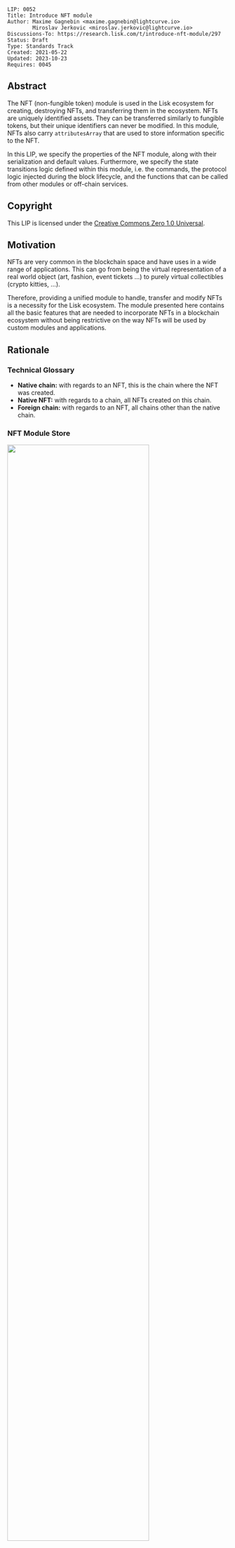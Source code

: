 ```
LIP: 0052
Title: Introduce NFT module
Author: Maxime Gagnebin <maxime.gagnebin@lightcurve.io>
        Miroslav Jerkovic <miroslav.jerkovic@lightcurve.io>
Discussions-To: https://research.lisk.com/t/introduce-nft-module/297
Status: Draft
Type: Standards Track
Created: 2021-05-22
Updated: 2023-10-23
Requires: 0045
```

## Abstract

The NFT (non-fungible token) module is used in the Lisk ecosystem for creating, destroying NFTs, and transferring them in the ecosystem. NFTs are uniquely identified assets. They can be transferred similarly to fungible tokens, but their unique identifiers can never be modified. In this module, NFTs also carry `attributesArray` that are used to store information specific to the NFT.

In this LIP, we specify the properties of the NFT module, along with their serialization and default values. Furthermore, we specify the state transitions logic defined within this module, i.e. the commands, the protocol logic injected during the block lifecycle, and the functions that can be called from other modules or off-chain services.

## Copyright

This LIP is licensed under the [Creative Commons Zero 1.0 Universal](https://creativecommons.org/publicdomain/zero/1.0/).

## Motivation

NFTs are very common in the blockchain space and have uses in a wide range of applications. This can go from being the virtual representation of a real world object (art, fashion, event tickets ...) to purely virtual collectibles (crypto kitties, ...).

Therefore, providing a unified module to handle, transfer and modify NFTs is a necessity for the Lisk ecosystem. The module presented here contains all the basic features that are needed to incorporate NFTs in a blockchain ecosystem without being restrictive on the way NFTs will be used by custom modules and applications.

## Rationale

### Technical Glossary

- **Native chain:** with regards to an NFT, this is the chain where the NFT was created.
- **Native NFT:** with regards to a chain, all NFTs created on this chain.
- **Foreign chain:** with regards to an NFT, all chains other than the native chain.

### NFT Module Store

<img src="lip-0052/nft_module_store.png" width="80%">

_Figure 1: The NFT module store is divided into four substores. All NFTs held by users are stored sequentially in the user substore with keys given by the user address and the NFT ID._

#### NFT Store

The NFT store contains entries for all NFTs present on the native chain, as well as entries for all native NFTs that have been sent cross-chain to a foreign chain. Each entry contains two properties:

- The `owner` property can either be a `LENGTH_ADDRESS` bytes long user address or a `LENGTH_CHAIN_ID` bytes long chain ID. In the latter case, the NFT is a native NFT that has been sent cross-chain to a foreign chain and is escrowed.
- The `attributesArray` property can be used by custom applications to store information about the NFT, or modify interactions with the NFT.

#### User Substore

In the proposed solution, all NFTs associated with a given address are stored sequentially in the user substore part of the state. In this way, getting all NFTs of a given account can be done efficiently. This is in contrast to specifications (like [ERC 721](https://github.com/ethereum/EIPs/blob/master/EIPS/eip-721.md) without optional extensions) where the NFT owner is only stored as one of the NFTs properties. We think that this feature is useful in an account-based blockchain ecosystem and the user substore is designed accordingly.

The `lockingModule` property stores the information regarding the locking status of the NFT. If the NFT is unlocked, this property will have the value `NFT_NOT_LOCKED`, whereas if the NFT is locked, this property will store the locking module name.

### NFT Identifier

To identify NFTs in the Lisk ecosystem, we introduce the `nftID`, a unique NFT identifier in the ecosystem. It is a `LENGTH_NFT_ID` bytes long concatenation of the `LENGTH_CHAIN_ID` bytes long `chainID`, the [chain ID][lip-0043] of the chain creating the NFT, the `LENGTH_COLLECTION_ID` bytes long `collectionID`, chosen when the NFT is created, and a 8 bytes long serialization of an `index` integer, automatically assigned at the NFT creation.

This allows chains to define multiple sets of NFTs, each identified by their respective collection. Each collection can then easily have its own attributes schema and custom logic. For example, an art NFT exchange could have a different collection per artist, `index` being then a unique integer associated with each art piece of this artist.

### Cross-chain NFT Transfer

To allow cross-chain transfers of NFTs, we define a specific command which makes use of the [Interoperability module][lip-0045] and creates a [cross-chain message][lip-0049] with the relevant information. When sending NFTs cross-chain, it is crucial that every native chain can correctly escrow its native NFTs sent to a foreign chain. In this way, a native NFT can never be created by a foreign chain and sent across the ecosystem. When receiving non-native NFTs on a chain, users can query this NFT's native chain to make sure that the NFT is properly escrowed.

#### Transfer To and From the Native Chain

These specifications only allow NFTs to be transferred from or to their native chain. In particular, this means that NFT created on chain A cannot be transferred directly from chain B to chain C. This is required to allow the native chain to maintain escrowed NFTs correctly.

### Attributes

Each NFT is stored with an array of attributes specified by various modules, with each `attribute` property being a byte sequence that is not deserialized by the NFT module. Each custom module using NFTs should define schemas to serialize and deserialize their `attributes` property of NFTs.

When an NFT is sent to another chain, the `attributes` properties of the NFT can be modified according to specifications set on the receiving chain. When the NFT is received back on its native chain, the returned modified attributes are disregarded and the original attributes are restored, as currently defined by [getNewAttributes](#getnewattributes) function. If needed, custom modules can implement a more fine-grained approach towards the attributes that are modified cross-chain.

Note that the `attributes` properties are not limited in size by default, which can potentially cause the CCM [validateFormat][lip-0049#validateformat] failure during the cross-chain NFT transfer.

### Protocol Logic for Other Modules

The NFT module provides the following functions to modify the NFT state. Any other modules should use those functions to modify the NFT state. The NFT state should never be modified from outside the module without using one of the provided functions as this could result in unexpected behavior and could cause an improper state transition.

#### create

This function is used to create a new NFT. The NFT will always be native to the chain creating it.

#### destroy

This function is used to destroy NFTs. The NFT will be removed from the NFT substore and cannot be retrieved, except in the case of destroying NFT on a foreign chain: the information about the NFT (e.g., the attributes) will still be available in the corresponding escrow entry of the NFT substore in the native chain.

#### lock

This function is used to lock an NFT to a module. A locked NFT cannot be transferred (within the chain or across chains). This can be useful, for example, when the NFT is used as a deposit for a service. Module is specified both when locking and unlocking the NFT, thus preventing NFTs being accidentally locked and unlocked by different modules.

#### unlock

This function is used to unlock an NFT that was locked to a module.

#### setAttributes

This function is used to modify the attributes of NFTs. Each custom module can define the rules surrounding modifying NFT attributes and should call this function. This function will be executed even if the NFT is locked.

#### transfer

This function is used to transfer ownership of NFTs within one chain.

#### transferCrossChain

This function is used to transfer ownership of NFTs across chains in the Lisk ecosystem.

#### recover

This function should only be called by the [Interoperability module][lip-0045] to trigger the recovery of NFTs escrowed to terminated chains.

## Specification

### Notation and Constants

The following constants are used throughout the document:

| Name | Type | Value |
|------|------|-------|
| **Interoperability Constants** | | |
| `CCM_STATUS_CODE_OK` | uint32 | 0 |
| `MAX_RESERVED_ERROR_STATUS` | uint64 | 63 |
| **NFT Module Constants** | | |
| `MODULE_NAME_NFT` | string | "nft" |
| `COMMAND_NAME_TRANSFER` | string | "transfer" |
| `COMMAND_NAME_CROSS_CHAIN_TRANSFER` | string | "transferCrossChain" |
| `CROSS_CHAIN_COMMAND_NAME_TRANSFER` | string | TBD |
| `CCM_STATUS_NFT_NOT_SUPPORTED` | uint32 | 64 |
| `CCM_STATUS_PROTOCOL_VIOLATION` | uint32 | 65 |
| `NFT_NOT_LOCKED` | string | `MODULE_NAME_NFT` |
| `ALL_SUPPORTED_NFTS_KEY` | bytes | `EMPTY_BYTES` |
| **NFT Store Constants** | | |
| `SUBSTORE_PREFIX_NFT` | bytes | 0x0000 |
| `SUBSTORE_PREFIX_USER` | bytes | 0x8000 |
| `SUBSTORE_PREFIX_ESCROW` | bytes | 0x4000 |
| `SUBSTORE_PREFIX_SUPPORTED_NFTS` | bytes | 0xc000 |
| **Configurable Constants** | | **Mainchain Value** |
| `FEE_CREATE_NFT` | uint64 | 5000000 |
| **General Constants** | | |
| `OWN_CHAIN_ID` | bytes | `chainID` of the chain. |
| `LENGTH_ADDRESS` | uint32 | 20 |
| `MIN_LENGTH_MODULE_NAME` | uint32 | 1 |
| `MAX_LENGTH_MODULE_NAME` | uint32 | 32 |
| `LENGTH_NFT_ID` | uint32 | 16 |
| `LENGTH_CHAIN_ID` | uint32 | 4 |
| `LENGTH_COLLECTION_ID` | uint32 | 4 |
| `MAX_LENGTH_DATA` | uint32 | 64 |
| `EMPTY_BYTES` | bytes | "" |

### Event Names and Results

| Name | Type | Value | Description |
|------|------|-------|-------------|
| **Names** | | | |
| `EVENT_NAME_TRANSFER` | string | "transfer" | Name of the events emitted during NFT transfer. |
| `EVENT_NAME_TRANSFER_CROSS_CHAIN` | string | "transferCrossChain" | Name of the events emitted during cross-chain NFT transfer. |
| `EVENT_NAME_CCM_TRANSFER` | string | "ccmTransfer" | Name of the events emitted during execution of cross-chain NFT transfer messages. |
| `EVENT_NAME_CREATE` | string | "create" | Name of the events emitted during calls to the [create](#create-2) function. |
| `EVENT_NAME_DESTROY` | string | "destroy" | Name of the events emitted during calls to the [destroy](#destroy-2) function. |
| `EVENT_NAME_LOCK` | string | "lock" | Name of the events emitted during calls to the [lock](#lock-2) function. |
| `EVENT_NAME_UNLOCK` | string | "unlock" | Name of the events emitted during calls to the [unlock](#unlock-2) function. |
| `EVENT_NAME_SET_ATTRIBUTES` | string | "setAttributes" | Name of the events emitted during calls to the [setAttributes](#setattributes-2) function. |
| `EVENT_NAME_RECOVER` | string | "recover" | Name of the events emitted during calls to the [recover](#recover-2) function. |
| `EVENT_NAME_SUPPORT_ALL_NFTS` | string | "supportAllNFTs" | Name of the event emitted during calls to the [supportAllNFTs](#supportallnfts-1) function |
| `EVENT_NAME_REMOVE_SUPPORT_ALL_NFTS` | string | "removeSupportAllNFTs" | Name of the event emitted during calls to the [removeSupportAllNFTs](#removesupportallnfts-1) function |
| `EVENT_NAME_SUPPORT_ALL_NFTS_FROM_CHAIN` | string | "supportAllNFTsFromChain" | Name of the event emitted during calls to the [supportAllNFTsFromChain](#supportallnftsfromchain-1) function |
| `EVENT_NAME_REMOVE_SUPPORT_ALL_NFTS_FROM_CHAIN` | string | "removeSupportAllNFTsFromChain" | Name of the event emitted during calls to the [removeSupportAllNFTsFromChain](#removesupportallnftsfromchain-1) function |
| `EVENT_NAME_SUPPORT_ALL_NFTS_FROM_COLLECTION` | string | "supportAllNFTsFromCollection" | Name of the event emitted during calls to the [supportAllNFTsFromCollection](#supportallnftsfromcollection) function |
| `EVENT_NAME_REMOVE_SUPPORT_ALL_NFTS_FROM_COLLECTION` | string | "removeSupportAllNFTsFromCollection" | Name of the event emitted during calls to the [removeSupportAllNFTsFromCollection](#removesupportallnftsfromcollection) function |
| **Result codes** | | | |
| `RESULT_SUCCESSFUL` | uint32 | 0 | Successful result code for events. |
| `RESULT_NFT_DOES_NOT_EXIST` | uint32 | 1 | Used when NFT substore entry does not exist. |
| `RESULT_NFT_NOT_NATIVE` | uint32 | 2 | Used when NFT is not native to either the sending chain or the receiving chain. |
| `RESULT_NFT_NOT_SUPPORTED` | uint32 | 3 | Used when NFT is not supported in the receiving chain. |
| `RESULT_NFT_LOCKED` | uint32 | 4 | Used when destroy, lock or transfer functions fail due to NFT being locked. |
| `RESULT_NFT_NOT_LOCKED` | uint32 | 5 | Used when unlock function fails due to NFT being unlocked. |
| `RESULT_UNAUTHORIZED_UNLOCK` | uint32 | 6 | Used when NFT unlocking fails due to being requested by a module that did not lock it. |
| `RESULT_NFT_ESCROWED` | uint32 | 7 | Used when destroy, lock or transfer functions fail due to NFT being escrowed. |
| `RESULT_NFT_NOT_ESCROWED` | uint32 | 8 | Used when recover function fails due to NFT not being escrowed. |
| `RESULT_INITIATED_BY_NONNATIVE_CHAIN` | uint32 | 9 | Used when recover function fails due to not being initiated by the native chain. |
| `RESULT_INITIATED_BY_NONOWNER` | uint32 | 10 | Used when destroy or transfer functions fail due to not being initiated by the NFT owner. |
| `RESULT_RECOVER_FAIL_INVALID_INPUTS` | uint32 | 11 | Used when the recover function fails due to invalid inputs. |
| `RESULT_INSUFFICIENT_BALANCE` | uint32 | 12 | Used when the balance is not sufficient to pay for the cross-chain message fee. |
| `RESULT_DATA_TOO_LONG` | uint32 | 13 | Used when the data input is too long. |
| `INVALID_RECEIVING_CHAIN` | uint32 | 14 | Used when, during the cross-chain token transfer, the receiving chain is set to be equal to the sending chain. |
| `RESULT_INVALID_ACCOUNT` | uint32 | 15 | Used when recover function fails due to invalid account. |

### Type Definitions

| Name | Type | Validation | Description |
|------|------|------------|-------------|
| `Address` | bytes | Must be of length `LENGTH_ADDRESS`. | Address of an account. |
| `Module` | string | Must be of length at least `MIN_LENGTH_MODULE_NAME` and at most `MAX_LENGTH_MODULE_NAME`. | Used for identifying modules. |
| `NFTID` | bytes | Must be of length `LENGTH_NFT_ID`. | Used for NFT identifiers. |
| `NFT` | dict | Dictionary obtained by merging the NFT substore value for key `nftID`, deserialized using `NFTStoreSchema`, and the corresponding user substore value for key `address + nftID`, deserialized using `userStoreSchema`. |  NFT and user substores information for a provided `nftID`. |
| `ChainID` | bytes | Must be of length `LENGTH_CHAIN_ID`. | Used for chain identifiers. |
| `CollectionID` | bytes | Must be of length `LENGTH_COLLECTION_ID`. | Used for NFT collection identifiers. |
| `AttributesArray` | (Module &#124; bytes)[] | Two-dimensional array consisting of `Module` names and corresponding `attributes`. | Used to store information specific to the NFT. |

#### uint64be Function

The function `uint64be(x)` returns the big endian uint64 serialization of an integer `x`, with `0 <= x < 2^64`. This serialization is always 8 bytes long.

#### Logic from Other Modules

Calling a function `fct` from the [Interoperability module][lip-0045] is represented by `Interoperability.fct(required inputs)`, from the [Fee module][lip-0048] by `Fee.fct(required inputs)`, and from the [Token module][lip-0051] by `Token.fct(required inputs)`.

### NFT Identification

All NFTs in the ecosystem are identified by using the following three values:

- `chainID`, always the chain ID of the chain that created the NFT,
- `collectionID`, a `LENGTH_COLLECTION_ID` bytes long array, specified at NFT creation,
- `index`, assigned at NFT creation to the next available index in the collection.

In this LIP, the NFT identifier `nftID` is a `LENGTH_NFT_ID` bytes long concatenation of the `chainID` of the NFT native chain, `collectionID` and the serialization of `index`: `nftID = chainID + collectionID + uint64be(index)`. This is for example used in all input formats for the module's exposed logics. This allows the exposed logic interfaces to be simple and uniform.

#### Supported NFTs

The NFT module contains a function used when receiving cross-chain NFT transfers to assert the support for non-native NFTs. It should return a boolean, depending on the configuration of the NFT module. For the rest of this LIP, this function is written `isNFTSupported(nftID)`.

### NFT Module Store

The store keys and schemas for value serialization of the NFT module store are set as follows:

#### NFT Substore

- The substore prefix is set to `SUBSTORE_PREFIX_NFT`.
- Each store key is an NFT ID: `nftID`.
- Each store value is the serialization of an object following `NFTStoreSchema` presented below.
- Notation: For the rest of this proposal, let `NFTStore[nftID]` be the object value stored in the NFT substore with store key `nftID`, deserialized using `NFTStoreSchema`.

#### JSON Schema

```java
NFTStoreSchema = {
    "type": "object",
    "required": [
        "owner",
        "attributesArray"
    ],
    "properties": {
        "owner": {
            "dataType": "bytes",
            "fieldNumber": 1
        },
        "attributesArray": {
            "type": "array",
            "fieldNumber": 2,
            "items": {
                "type": "object",
                "required": [
                    "module",
                    "attributes"
                ],
                "properties": {
                    "module": {
                        "dataType": "string",
                        "minLength": MIN_LENGTH_MODULE_NAME,
                        "maxLength": MAX_LENGTH_MODULE_NAME,
                        "pattern": "^[a-zA-Z0-9]*$",
                        "fieldNumber": 1
                    },
                    "attributes": {
                        "dataType": "bytes",
                        "fieldNumber": 2
                    }
                }
            }
        }
    }
}
```

#### Properties

- `owner`: Either a `LENGTH_ADDRESS` bytes long NFT owner address or a `LENGTH_CHAIN_ID` bytes long chain ID in the case of a native NFT that has been escrowed.
- `attributesArray`: An array containing attributes set by various modules. Elements include:
  - `module`: The name of the module that set the attributes.
  - `attributes`: The attributes set by the module.

Here, the `attributesArray` array is lexicographically ordered by `module`, which guarantees that serialization is consistent across nodes maintaining the chain.

If, for some `module`, a state transition deletes the `attributes` property , the corresponding entry in `attributesArray` is removed.

If, for some `module`, a state transition creates the `attributes` property of a non-existent store entry, this entry is created following `NFTStoreSchema` with the `attributesArray` entry set accordingly.

#### User Substore

- The substore prefix is set to `SUBSTORE_PREFIX_USER`.
- Each store key is a concatenation of an address and a NFT ID: `address + nftID`.
- Each store value is the serialization of an object following `userStoreSchema` presented below.
- Notation: For the rest of this proposal, let `userStore[address, nftID]` be the object value stored in the user substore with store key `address + nftID`, deserialized using `userStoreSchema`.

#### JSON Schema

```java
userStoreSchema = {
    "type": "object",
    "required": ["lockingModule"],
    "properties": {
        "lockingModule": {
            "dataType": "string",
            "minLength": MIN_LENGTH_MODULE_NAME,
            "maxLength": MAX_LENGTH_MODULE_NAME,
            "pattern": "^[a-zA-Z0-9]*$",
            "fieldNumber": 1
        }
    }
}
```

#### Properties

- `lockingModule`: The name of the module that locked the NFT. The default value for the `lockingModule` property is `NFT_NOT_LOCKED`.

#### Escrow Substore

- The substore prefix is set to `SUBSTORE_PREFIX_ESCROW`.
- Each store key is the identifier of the chain to which the NFTs are escrowed, and the NFT ID of the escrowed NFT: `escrowedChainID + nftID`.
- Each store value follows the `escrowStoreSchema` schema presented below, which does not have any properties.
- Notation: For the rest of this proposal, let `escrowStore[escrowedChainID, nftID]` be the `EMPTY_BYTES` value stored in the escrow substore with store key `escrowedChainID + nftID`.


#### JSON Schema

```java
escrowStoreSchema = {
    "type": "object",
    "required": [],
    "properties": {}
}
```

#### Supported NFTs Substore

- The substore prefix is set to `SUBSTORE_PREFIX_SUPPORTED_NFTS`.
- Each store key is the identifier of the chain to which the supported NFTs are native: `chainID`, or `ALL_SUPPORTED_NFTS_KEY`.
- Each store value is the serialization of an object following `supportedNFTsStoreSchema` presented below.
- Notation: For the rest of this proposal, let `supportedNFTsStore[chainID]` be the object value stored in the supported NFTs substore with store key `chainID`, deserialized using `supportedNFTsStoreSchema`.

#### JSON Schema

```java
supportedNFTsStoreSchema = {
   "type": "object",
   "required": ["supportedCollectionIDArray"],
   "properties": {
       "supportedCollectionIDArray" : {
           "type": "array",
           "fieldNumber": 1,
           "items": {
                "type": "object",
                "required": ["collectionID"],
                "properties": {
                    "collectionID": {
                        "dataType": "bytes",
                        "length": LENGTH_COLLECTION_ID,
                        "fieldNumber": 1
                    }
                }
            }
       }
   }
}
```

#### Properties

- `supportedCollectionIDArray`: The array of `collectionID`, specifying all the supported NFT collections of the foreign chain.

If all NFTs are supported, the substore contains an entry for the key ALL_SUPPORTED_NFTS_KEY and no other entries.

If not all NFTs are supported, but all NFTs from a chain with `chainID` are supported, the substore contains an entry for key `chainID` with an empty array as value.

Since the native NFTs are always supported, no entry with key `OWN_CHAIN_ID` is added to the substore.

For all entries in this substore, the entries of the `supportedCollectionIDArray` are ordered lexicographically.

### Commands

The module provides the following commands to modify the NFT store.

#### NFT Transfer

Transactions executing this command have:

- `module = MODULE_NAME_NFT`
- `command = COMMAND_NAME_TRANSFER`

##### Parameters Schema

The `params` property of a NFT transfer transaction follows the schema `NFTTransferParamsSchema`.

```java
NFTTransferParamsSchema = {
    "type": "object",
    "required": [
        "nftID",
        "recipientAddress",
        "data"
    ],
    "properties": {
        "nftID": {
            "dataType": "bytes",
            "length": LENGTH_NFT_ID,
            "fieldNumber": 1
        },
        "recipientAddress": {
            "dataType": "bytes",
            "length": LENGTH_ADDRESS,
            "fieldNumber": 2
        },
         "data": {
            "dataType": "string",
            "maxLength": MAX_LENGTH_DATA,
            "fieldNumber": 3
        }
    }
}
```

##### Verification

```python
def verify(trs: Transaction) -> None:
    trsParams = decode(NFTTransferParamsSchema, trs.params)
    
    senderAddress = sha256(trs.senderPublicKey)[:LENGTH_ADDRESS]
    recipientAddress = trsParams.recipientAddress
    nftID = trsParams.nftID

    verifyTransferInternal(senderAddress, recipientAddress, nftID, False)
```

##### Execution

```python
def execute(trs: Transaction) -> None:
    trsParams = decode(NFTTransferParamsSchema, trs.params)

    senderAddress = sha256(trs.senderPublicKey)[:LENGTH_ADDRESS]
    recipientAddress = trsParams.recipientAddress
    nftID = trsParams.nftID

    transferInternal(senderAddress, recipientAddress, nftID)
```

The [transferInternal](#transferinternal) function transfers the ownership of the NFT within the chain.

#### Cross-chain NFT Transfer

Transactions executing this command have:

- `module = MODULE_NAME_NFT`
- `command = COMMAND_NAME_CROSS_CHAIN_TRANSFER`

##### Parameters Schema

The `params` property of a cross-chain NFT transfer transaction follows the `crossChainNFTTransferParamsSchema` schema.

```java
crossChainNFTTransferParamsSchema = {
    "type": "object",
    "required": [
        "nftID",
        "receivingChainID",
        "recipientAddress",
        "data",
        "messageFee",
        "includeAttributes"
    ],
    "properties": {
        "nftID": {
            "dataType": "bytes",
            "length": LENGTH_NFT_ID,
            "fieldNumber": 1
        },
        "receivingChainID": {
            "dataType": "bytes",
            "length": LENGTH_CHAIN_ID,
            "fieldNumber": 2
        },
        "recipientAddress": {
            "dataType": "bytes",
            "length": LENGTH_ADDRESS,
            "fieldNumber": 3
        },
        "data": {
            "dataType": "string",
            "maxLength": MAX_LENGTH_DATA,
            "fieldNumber": 4
        },
        "messageFee": {
            "dataType": "uint64",
            "fieldNumber": 5
        },
        "includeAttributes": {
            "dataType": "boolean",
            "fieldNumber": 6
        }
    }
}
```

##### Verification

```python
def verify(trs: Transaction) -> None:
    trsParams = decode(crossChainNFTTransferParamsSchema, trs.params)
    
    senderAddress = sha256(trs.senderPublicKey)[:LENGTH_ADDRESS]
    nftID = trsParams.nftID
    receivingChainID = trsParams.receivingChainID
    recipientAddress = trsParams.recipientAddress
    data = trsParams.data
    messageFee = trsParams.messageFee
    includeAttributes = trsParams.includeAttributes

    verifyTransferCrossChainInternal(
        senderAddress, 
        recipientAddress, 
        nftID, 
        receivingChainID, 
        messageFee, 
        data, 
        includeAttributes,
        False
    )
```

##### Execution

```python
def execute(trs: Transaction) -> None:
    trsParams = decode(crossChainNFTTransferParamsSchema, trs.params)

    senderAddress = sha256(trs.senderPublicKey)[:LENGTH_ADDRESS]
    nftID = trsParams.nftID
    receivingChainID = trsParams.receivingChainID
    recipientAddress = trsParams.recipientAddress
    data = trsParams.data
    messageFee = trsParams.messageFee
    includeAttributes = trsParams.includeAttributes

    transferCrossChainInternal(
        senderAddress,
        recipientAddress,
        nftID,
        receivingChainID,
        messageFee,
        data,
        includeAttributes
    )
```

The [transferCrossChainInternal](#transfercrosschaininternal) function transfers ownership of NFTs across chains in the Lisk ecosystem and calls the interoperability module in order to create a CCM.

### Cross-chain Commands

#### Cross-chain NFT Transfer Message

Cross-chain messages executing this cross-chain command have:

- `module = MODULE_NAME_NFT`,
- `crossChainCommand = CROSS_CHAIN_COMMAND_NAME_TRANSFER`

##### CCM Parameters Schema

The `params` property of a cross-chain NFT transfer message follows the `crossChainNFTTransferMessageParamsSchema`.

```java
crossChainNFTTransferMessageParamsSchema = {
    "type": "object",
    "required": [
        "nftID",
        "senderAddress",
        "recipientAddress",
        "attributesArray",
        "data"
    ],
    "properties": {
        "nftID": {
            "dataType": "bytes",
            "length": LENGTH_NFT_ID,
            "fieldNumber": 1
        },
        "senderAddress": {
            "dataType": "bytes",
            "length": LENGTH_ADDRESS,
            "fieldNumber": 2
        },
        "recipientAddress": {
            "dataType": "bytes",
            "length": LENGTH_ADDRESS,
            "fieldNumber": 3
        },
        "attributesArray": {
            "type": "array",
            "fieldNumber": 4,
            "items": {
                "type": "object",
                "required": ["module", "attributes"],
                "properties": {
                    "module": {
                        "dataType": "string",
                        "minLength": MIN_LENGTH_MODULE_NAME,
                        "maxLength": MAX_LENGTH_MODULE_NAME,
                        "pattern": "^[a-zA-Z0-9]*$",
                        "fieldNumber": 1
                    },
                    "attributes": {
                        "dataType": "bytes",
                        "fieldNumber": 2
                    }
                }
            }
        },
        "data": {
            "dataType": "string",
            "maxLength": MAX_LENGTH_DATA,
            "fieldNumber": 5
        }
    }
}
```

##### Verification

```python
def verify(
    trs: Transaction,
    ccm: CCM
) -> None:
    ccmParams = decode(crossChainNFTTransferMessageParamsSchema, ccm.params)
    
    nftID = ccmParams.nftID
    sendingChainID = ccm.sendingChainID

    if ccm.status > MAX_RESERVED_ERROR_STATUS:
        raise Exception("Invalid CCM error code")

    if getChainID(nftID) not in [OWN_CHAIN_ID, sendingChainID]:
        raise Exception("NFT is not native to either the sending chain or the receiving chain")    

    if getChainID(nftID) == OWN_CHAIN_ID and NFTStore[nftID] entry does not exist:
        raise Exception("Non-existent entry in the NFT substore")

    if getChainID(nftID) == OWN_CHAIN_ID and NFTStore[nftID].owner != ccm.sendingChainID:
        raise Exception("NFT has not been properly escrowed")

    if getChainID(nftID) != OWN_CHAIN_ID and (ccm.status == CCM_STATUS_CODE_MODULE_NOT_SUPPORTED or ccm.status == CCM_STATUS_CODE_CROSS_CHAIN_COMMAND_NOT_SUPPORTED):
        raise Exception("Module or cross-chain command not supported")

    if getChainID(nftID) != OWN_CHAIN_ID and NFTStore[nftID] entry exists:
        raise Exception("NFT substore entry already exists")
```

##### Execution

When executing a cross-chain NFT transfer message `ccm`, the logic below is followed.

```python
def execute(
    trs: Transaction,
    ccm: CCM
) -> None:
    ccmParams = decode(crossChainNFTTransferMessageParamsSchema, ccm.params)
    
    nftID = ccmParams.nftID
    senderAddress = ccmParams.senderAddress
    recipientAddress = ccmParams.recipientAddress
    receivedAttributes = ccmParams.attributesArray
    data = ccmParams.data
    receivingChainID = ccm.receivingChainID
    sendingChainID = ccm.sendingChainID

    if getChainID(nftID) == OWN_CHAIN_ID: # Execution on the native chain
        storedAttributes = NFTStore[nftID].attributesArray
        if ccm.status == CCM_STATUS_CODE_OK:
            NFTStore[nftID].owner = recipientAddress
            NFTStore[nftID].attributesArray = getNewAttributes(nftID, storedAttributes, receivedAttributes)
            createUserEntry(recipientAddress, nftID)
            delete entry escrowEntry(sendingChainID, nftID) from the escrow substore
        else: # Return the NFT to the sender
            recipientAddress = senderAddress
            NFTStore[nftID].owner = recipientAddress
            createUserEntry(recipientAddress, nftID)
            delete entry escrowEntry(sendingChainID, nftID) from the escrow substore
    else: # Execution on the foreign chain
        if isNFTSupported(nftID) == False:
            emitPersistentEvent(
                module = MODULE_NAME_NFT,
                name = EVENT_NAME_CCM_TRANSFER,
                data = {
                    "senderAddress": senderAddress,
                    "recipientAddress": recipientAddress,
                    "nftID": nftID,
                    "sendingChainID": sendingChainID,
                    "receivingChainID": receivingChainID,
                    "result": RESULT_NFT_NOT_SUPPORTED
                },
                topics = [senderAddress, recipientAddress]
            )
            raise Exception("Non-supported NFT")
        if ccm.status == CCM_STATUS_CODE_OK:
            Fee.payFee(FEE_CREATE_NFT)
            createNFTEntry(recipientAddress, nftID, receivedAttributes)
            createUserEntry(recipientAddress, nftID)
        else: # Return the NFT to the sender
            Fee.payFee(FEE_CREATE_NFT)
            recipientAddress = senderAddress
            createNFTEntry(recipientAddress, nftID, receivedAttributes)
            createUserEntry(recipientAddress, nftID)

    emitEvent(
        module = MODULE_NAME_NFT,
        name = EVENT_NAME_CCM_TRANSFER,
        data = {
            "senderAddress": senderAddress,
            "recipientAddress": recipientAddress,
            "nftID": nftID,
            "sendingChainID": sendingChainID,
            "receivingChainID": receivingChainID,
            "result": RESULT_SUCCESSFUL
        },
        topics = [senderAddress, recipientAddress]
    )
```

### Events

#### transfer

This event has `name = EVENT_NAME_TRANSFER`, and is emitted when the [transfer](#transfer-2) and [transferInternal](#transferinternal) functions are called.

##### Topics

- `senderAddress`: The address of the sending account.
- `recipientAddress`: The address of the receiving account.

##### Data

```java
transferEventDataSchema = {
    "type": "object",
    "required": [
        "senderAddress",
        "recipientAddress",
        "nftID",
        "result"
    ],
    "properties": {
        "senderAddress": {
            "dataType": "bytes",
            "length": LENGTH_ADDRESS,
            "fieldNumber": 1
        },
        "recipientAddress": {
            "dataType": "bytes",
            "length": LENGTH_ADDRESS,
            "fieldNumber": 2
        },
        "nftID": {
            "dataType": "bytes",
            "length": LENGTH_NFT_ID,
            "fieldNumber": 3
        },
        "result": {
            "dataType": "uint32",
            "fieldNumber": 4
        }
    }
}
```

#### transferCrossChain

This event has `name = EVENT_NAME_TRANSFER_CROSS_CHAIN`, and is emitted when the [transferCrossChain](#transfercrosschain-2) and [transferCrossChainInternal](#transfercrosschaininternal) functions are called.

##### Topics

- `senderAddress`: The address of the sending account.
- `recipientAddress`: The address of the receiving account.
- `receivingChainID`: The chain ID of the receiving chain.

##### Data

```java
transferCrossChainEventDataSchema = {
    "type": "object",
    "required": [
        "senderAddress",
        "recipientAddress",
        "nftID",
        "receivingChainID",
        "result"
    ],
    "properties": {
        "senderAddress": {
            "dataType": "bytes",
            "length": LENGTH_ADDRESS,
            "fieldNumber": 1
        },
        "recipientAddress": {
            "dataType": "bytes",
            "length": LENGTH_ADDRESS,
            "fieldNumber": 2
        },
        "nftID": {
            "dataType": "bytes",
            "length": LENGTH_NFT_ID,
            "fieldNumber": 3
        },
        "receivingChainID": {
            "dataType": "bytes",
            "length": LENGTH_CHAIN_ID,
            "fieldNumber": 4
        },
        "includeAttributes": {
            "dataType": "boolean",
            "fieldNumber": 5
        },
        "result": {
            "dataType": "bytes",
            "length": "uint32",
            "fieldNumber": 6
        }
    }
}
```

#### ccmTransfer

This event has `name = EVENT_NAME_CCM_TRANSFER`, and is emitted during the execution of [cross-chain NFT transfer messages](#cross-chain-nft-transfer-message).

##### Topics

- `senderAddress`: The address of the sending account.
- `recipientAddress`: The address of the receiving account.

##### Data

```java
ccmTransferEventDataSchema = {
    "type": "object",
    "required": [
        "senderAddress",
        "recipientAddress",
        "nftID",
        "sendingChainID",
        "receivingChainID",
        "result"
    ],
    "properties": {
        "senderAddress": {
            "dataType": "bytes",
            "length": LENGTH_ADDRESS,
            "fieldNumber": 1
        },
        "recipientAddress": {
            "dataType": "bytes",
            "length": LENGTH_ADDRESS,
            "fieldNumber": 2
        },
        "nftID": {
            "dataType": "bytes",
            "length": LENGTH_NFT_ID,
            "fieldNumber": 3
        },
        "sendingChainID": {
            "dataType": "bytes",
            "length": LENGTH_CHAIN_ID,
            "fieldNumber": 4
        },
        "receivingChainID": {
            "dataType": "bytes",
            "length": LENGTH_CHAIN_ID,
            "fieldNumber": 5
        },
        "result": {
            "dataType": "bytes",
            "length": "uint32",
            "fieldNumber": 6
        }
    }
}
```

#### create

This event has `name = EVENT_NAME_CREATE`, and is emitted when the [create](#create-2) function is called.

##### Topics

- `address`: The address of the NFT owner.
- `nftID`: ID of the created NFT.

##### Data

```java
createEventDataSchema = {
    "type": "object",
    "required": [
        "address",
        "nftID",
        "result"
    ],
    "properties": {
        "address": {
            "dataType": "bytes",
            "length": LENGTH_ADDRESS,
            "fieldNumber": 1
        },
        "nftID": {
            "dataType": "bytes",
            "length": LENGTH_NFT_ID,
            "fieldNumber": 2
        },
        "result": {
            "dataType": "uint32",
            "fieldNumber": 3
        }
    }
}
```

#### destroy

This event has `name = EVENT_NAME_DESTROY`, and is emitted when the [destroy](#destroy-2) function is called.

##### Topics

- `address`: The address of the NFT owner.
- `nftID`: ID of the destroyed NFT.

##### Data

```java
destroyEventDataSchema = {
    "type": "object",
    "required": [
        "address",
        "nftID",
        "result"
    ],
    "properties": {
        "address": {
            "dataType": "bytes",
            "length": LENGTH_ADDRESS,
            "fieldNumber": 1
        },
        "nftID": {
            "dataType": "bytes",
            "length": LENGTH_NFT_ID,
            "fieldNumber": 2
        },
        "result": {
            "dataType": "uint32",
            "fieldNumber": 3
        }
    }
}
```

#### lock

This event has `name = EVENT_NAME_LOCK`, and is emitted when the [lock](#lock-2) function is called.

##### Topics

- `module`: Name of the module that locked the NFT.
- `nftID`: ID of the locked NFT.

##### Data

```java
lockEventDataSchema = {
    "type": "object",
    "required": [
        "module",
        "nftID",
        "result"
    ],
    "properties": {
        "module": {
            "dataType": "string",
            "minLength": MIN_LENGTH_MODULE_NAME,
            "maxLength": MAX_LENGTH_MODULE_NAME,
            "fieldNumber": 1
        },
        "nftID": {
            "dataType": "bytes",
            "length": LENGTH_NFT_ID,
            "fieldNumber": 2
        },
        "result": {
            "dataType": "uint32",
            "fieldNumber": 3
        }
    }
}
```

#### unlock

This event has `name = EVENT_NAME_UNLOCK`, and is emitted when the [unlock](#unlock-2) function is called.

##### Topics

- `module`: Name of the module that unlocked the NFT.
- `nftID`: ID of the unlocked NFT.

##### Data

```java
unlockEventDataSchema = {
    "type": "object",
    "required": [
        "module",
        "nftID",
        "result"
    ],
    "properties": {
        "module": {
            "dataType": "string",
            "minLength": MIN_LENGTH_MODULE_NAME,
            "maxLength": MAX_LENGTH_MODULE_NAME,
            "fieldNumber": 1
        },
        "nftID": {
            "dataType": "bytes",
            "length": LENGTH_NFT_ID,
            "fieldNumber": 2
        },
        "result": {
            "dataType": "uint32",
            "fieldNumber": 3
        }
    }
}
```

#### setAttributes

This event has `name = EVENT_NAME_SET_ATTRIBUTES`, and is emitted when the [setAttributes](#setattributes-2) function is called.

##### Topics

- `nftID`: ID of the NFT.

##### Data

```java
setAttributesEventDataSchema = {
    "type": "object",
    "required": [
        "nftID",
        "attributes",
        "result"
    ],
    "properties": {
        "nftID": {
            "dataType": "bytes",
            "length": LENGTH_NFT_ID,
            "fieldNumber": 1
        },
        "attributes": {
            "dataType": "bytes",
            "fieldNumber": 2
        },
        "result": {
            "dataType": "uint32",
            "fieldNumber": 3
        }
    }
}
```

#### recover

This event has `name = EVENT_NAME_RECOVER`, and is emitted when the [recover](#recover-2) function is called.

##### Topics

- `nftID`: ID of the recovered NFT.

##### Data

```java
recoverEventDataSchema = {
    "type": "object",
    "required": [
        "terminatedChainID",
        "nftID",
        "result"
    ],
    "properties": {
        "terminatedChainID": {
            "dataType": "bytes",
            "maxLength": LENGTH_CHAIN_ID,
            "fieldNumber": 1
        },
        "nftID": {
            "dataType": "bytes",
            "length": LENGTH_NFT_ID,
            "fieldNumber": 2
        },
        "result": {
            "dataType": "uint32",
            "fieldNumber": 3
        }
    }
}
```

#### supportAllNFTs

This event has `name = EVENT_NAME_SUPPORT_ALL_NFTS`, and is emitted when the [`supportAllNFTs`](#supportallnfts-1) function is called.

##### Data

```java
supportAllNFTsDataSchema = {
    "type": "object",
    "required": [],
    "properties": {}
}
```

#### removeSupportAllNFTs

This event has `name = EVENT_NAME_REMOVE_SUPPORT_ALL_NFTS`, and is emitted when the [`removeSupportAllNFTs`](#removesupportallnfts-1) function is called.

##### Data

```java
removeSupportAllNFTsDataSchema = {
    "type": "object",
    "required": [],
    "properties": {}
}
```

#### supportAllNFTsFromChain

This event has `name = EVENT_NAME_SUPPORT_ALL_NFTS_FROM_CHAIN`, and is emitted when the [`supportAllNFTsFromChain`](#supportallnftsfromchain-1) function is called.

##### Topics

- `chainID`: The ID of the chain for which all NFTs are supported.

##### Data

```java
supportAllNFTsFromChainEventDataSchema = {
    "type": "object",
    "required": ["chainID"],
    "properties": {
        "chainID": {
            "dataType": "bytes",
            "length": LENGTH_CHAIN_ID,
            "fieldNumber": 1
        }
    }
}
```

#### removeSupportAllNFTsFromChain

This event has `name = EVENT_NAME_REMOVE_SUPPORT_ALL_NFTS_FROM_CHAIN`, and is emitted when the [`removeSupportAllNftsFromChain`](#removesupportallnftsfromchain-1) function is called.

##### Topics

- `chainID`: The ID of the chain for which all NFTs are supported.

##### Data

Same as in previous event, i.e., follow the `supportAllNFTsFromChainEventDataSchema`.

#### supportAllNFTsFromCollection

This event has `name = EVENT_NAME_SUPPORT_ALL_NFTS_FROM_COLLECTION`, and is emitted when the [supportAllNftsFromCollection](#supportallnftsfromcollection-1) function is called.

##### Topics

- `chainID`: The ID of the native chain of the supported collection.
- `collectionID`: The ID of the collection from which all NFTs are supported.

##### Data

```java
supportAllNFTsFromCollectionEventDataSchema = {
    "type": "object",
    "required": [
        "chainID",
        "collectionID"
    ],
    "properties": {
        "chainID": {
            "dataType": "bytes",
            "length": LENGTH_CHAIN_ID,
            "fieldNumber": 1
        },
        "collectionID": {
            "dataType": "bytes",
            "length": LENGTH_COLLECTION_ID,
            "fieldNumber": 2
        }
    }
}
```

#### removeSupportAllNFTsFromCollection

This event has `name = EVENT_NAME_REMOVE_SUPPORT_ALL_NFTS_FROM_COLLECTION`, and is emitted when the [removeSupportAllNFTsFromCollection](#removesupportallnftsfromcollection-1) function is called.

##### Topics

- `chainID`: The ID of the native chain of the supported collection.
- `collectionID`: The ID of the collection from which all NFTs are supported.

##### Data

Same as in previous event, i.e., follow the `supportAllNFTsFromCollectionEventDataSchema`.

### Internal Functions

#### createNFTEntry

```python
def createNFTEntry(
    address: Address,
    nftID: NFTID,
    attributesArray: AttributesArray
) -> None:

    if len(attributesArray) != len(set(item.module for item in attributesArray)):
        raise Exception("Invalid attributes array provided")

    create substore entry with
        substorePrefix = SUBSTORE_PREFIX_NFT
        key = nftID
        value = encode(
            schema = NFTStoreSchema,
            object = {
               "owner": address,
               "attributesArray": attributesArray
            }
        )
```

#### createUserEntry

```python
def createUserEntry(
    address: Address,
    nftID: NFTID
) -> None:

    create substore entry with
        substorePrefix = SUBSTORE_PREFIX_USER
        key = address + nftID
        value = encode(
            schema = userStoreSchema,
            object = {
               "lockingModule": NFT_NOT_LOCKED
            }
        )
```

#### createEscrowEntry

```python
def createEscrowEntry(
    receivingChainID: ChainID,
    nftID: NFTID
) -> None:

    create substore entry with
        substorePrefix = SUBSTORE_PREFIX_ESCROW
        key = receivingChainID + nftID
```

#### verifyTransferInternal

```python
def verifyTransferInternal(
    senderAddress: Address,
    recipientAddress: Address,
    nftID: NFTID,
    emitEvent: bool
) -> None:

    try:
        nft = getNFT(nftID)
    except:
        if emitEvent:
            emitFailedTransferEvent(senderAddress, recipientAddress, nftID, RESULT_NFT_DOES_NOT_EXIST)
        raise Exception("NFT does not exist")

    owner = nft["owner"]

    if isNFTEscrowed(nft):
        if emitEvent:
            emitFailedTransferEvent(senderAddress, recipientAddress, nftID, RESULT_NFT_ESCROWED)
        raise Exception("NFT is escrowed to another chain")

    if owner != senderAddress:
        if emitEvent:
            emitFailedTransferEvent(senderAddress, recipientAddress, nftID, RESULT_INITIATED_BY_NONOWNER)
        raise Exception("Transfer not initiated by the NFT owner")

    if isNFTLocked(nft):
        if emitEvent:
            emitFailedTransferEvent(senderAddress, recipientAddress, nftID, RESULT_NFT_LOCKED)
        raise Exception("Locked NFTs cannot be transferred")
  
def emitFailedTransferEvent(
    senderAddress: Address,
    recipientAddress: Address,
    nftID: NFTID,
    result: uint32
) -> None:

    emitPersistentEvent(
        module = MODULE_NAME_NFT,
        name = EVENT_NAME_TRANSFER,
        data = {
            "senderAddress": senderAddress,
            "recipientAddress": recipientAddress,
            "nftID": nftID,
            "result": result
        },
        topics = [senderAddress, recipientAddress]
    )    
```

#### transferInternal

```python
def transferInternal(
    senderAddress: Address,
    recipientAddress: Address,
    nftID: NFTID
) -> None:

    delete entry userStore[senderAddress, nftID] from the user substore
    createUserEntry(recipientAddress, nftID)
    NFTStore[nftID].owner = recipientAddress

    emitEvent(
        module = MODULE_NAME_NFT,
        name = EVENT_NAME_TRANSFER,
        data = {
            "senderAddress": senderAddress,
            "recipientAddress": recipientAddress,
            "nftID": nftID,
            "result": RESULT_SUCCESSFUL
        },
        topics = [senderAddress, recipientAddress]
    )
```

#### verifyTransferCrossChainInternal

```python
def verifyTransferCrossChainInternal(
    senderAddress: Address,
    recipientAddress: Address,
    nftID: NFTID,
    receivingChainID: ChainID,
    messageFee: uint64,
    data: str,
    includeAttributes: bool,
    emitEvent: bool
) -> None:

    try:
        nft = getNFT(nftID)
    except:
        if emitEvent:
            emitFailedTransferCrossChainEvent(senderAddress, recipientAddress, nftID, receivingChainID, RESULT_NFT_DOES_NOT_EXIST)
        raise Exception("NFT does not exist")
    
    owner = nft["owner"]

    if getChainID(nftID) not in [OWN_CHAIN_ID, receivingChainID]:
        if emitEvent:
            emitFailedTransferCrossChainEvent(senderAddress, recipientAddress, nftID, receivingChainID, RESULT_NFT_NOT_NATIVE)
        raise Exception("NFT must be native either to the sending chain or the receiving chain")

    if receivingChainID == OWN_CHAIN_ID:
        if emitEvent:
            emitFailedTransferCrossChainEvent(senderAddress, recipientAddress, nftID, receivingChainID, INVALID_RECEIVING_CHAIN)
        raise Exception("Receiving chain cannot be the sending chain.")

    if len(data) > MAX_LENGTH_DATA:
        if emitEvent:
            emitFailedTransferCrossChainEvent(senderAddress, recipientAddress, nftID, receivingChainID, RESULT_DATA_TOO_LONG)
        raise Exception("Data field is too long")    

    if isNFTEscrowed(nft):
        if emitEvent:
            emitFailedTransferCrossChainEvent(senderAddress, recipientAddress, nftID, receivingChainID, RESULT_NFT_ESCROWED)
        raise Exception("NFT is escrowed to another chain")

    if owner != senderAddress:
        if emitEvent:
            emitFailedTransferCrossChainEvent(senderAddress, recipientAddress, nftID, receivingChainID, RESULT_INITIATED_BY_NONOWNER)
        raise Exception("Transfer not initiated by the NFT owner")

    if isNFTLocked(nft):
        if emitEvent:
            emitFailedTransferCrossChainEvent(senderAddress, recipientAddress, nftID, receivingChainID, RESULT_NFT_LOCKED)
        raise Exception("Locked NFTs cannot be transferred")

    messageFeeTokenID = Interoperability.getMessageFeeTokenID(receivingChainID)

    if Token.getAvailableBalance(senderAddress, messageFeeTokenID) < messageFee:
        if emitEvent:
            emitFailedTransferCrossChainEvent(senderAddress, recipientAddress, nftID, receivingChainID, RESULT_INSUFFICIENT_BALANCE)
        raise Exception("Insufficient balance for the message fee")  

def emitFailedTransferCrossChainEvent(
    senderAddress: Address,
    recipientAddress: Address,
    nftID: NFTID,
    receivingChainID: ChainID,
    result: uint32
) -> None:

    emitPersistentEvent(
        module = MODULE_NAME_NFT,
        name = EVENT_NAME_TRANSFER_CROSS_CHAIN,
        data = {
            "senderAddress": senderAddress,
            "recipientAddress": recipientAddress,
            "nftID": nftID,
            "receivingChainID": receivingChainID,
            "includeAttributes": includeAttributes,
            "result": result
        },
        topics = [senderAddress, recipientAddress, receivingChainID]
    )
```

#### transferCrossChainInternal

```python
def transferCrossChainInternal(
    senderAddress: Address,
    recipientAddress: Address,
    nftID: NFTID,
    receivingChainID: ChainID,
    messageFee: uint64,
    data: str,
    includeAttributes: bool
) -> None:

    if getChainID(nftID) == OWN_CHAIN_ID:
        NFTStore[nftID].owner = receivingChainID
        delete entry userStore[senderAddress, nftID] from the user substore
        if escrowStore[receivingChainID, nftID] does not exist:
            createEscrowEntry(receivingChainID, nftID)

    if getChainID(nftID) == receivingChainID:
        destroy(senderAddress, nftID)

    if includeAttributes:
        attributesArray = NFT[nftID].attributesArray
    else:
        attributesArray = []

    emitEvent(
        module = MODULE_NAME_NFT,
        name = EVENT_NAME_TRANSFER_CROSS_CHAIN,
        data = {
            "senderAddress": senderAddress,
            "recipientAddress": recipientAddress,
            "nftID": nftID,
            "receivingChainID": receivingChainID,
            "includeAttributes": includeAttributes,
            "result": RESULT_SUCCESSFUL
        },
        topics = [senderAddress, recipientAddress, receivingChainID]
    )

    Interoperability.send(
        sendingAddress = senderAddress,
        module = MODULE_NAME_NFT,
        crossChainCommand = CROSS_CHAIN_COMMAND_NAME_TRANSFER,
        receivingChainID = receivingChainID,
        fee = messageFee,
        params = encode(
            schema = crossChainNFTTransferMessageParamsSchema,
            object = {
                "nftID": nftID,
                "senderAddress": senderAddress,
                "recipientAddress": recipientAddress,
                "attributesArray": attributesArray,
                "data": data
            }
        )
    )
```

#### getNewAttributes

This function is used when the native NFT is received from a foreign chain, with a default behavior is to always rewrite the received attributes with the ones in the NFT substore.

```python
def getNewAttributes(
    nftID: NFTID,
    storedAttributes: AttributesArray,
    receivedAttributes: AttributesArray
) -> AttributesArray:
    return storedAttributes
```

### Protocol Logic for Other Modules

#### isNFTEscrowed

This function returns the escrow status of an NFT.

```python
def isNFTEscrowed(nft: NFT) -> bool:
    owner = nft["owner"]
    return len(owner) != LENGTH_ADDRESS
```

#### isNFTLocked

This function returns the locking status of an NFT.

```python
def isNFTLocked(nft: NFT) -> bool:
    if "lockingModule" not in nft:
        return False
    lockingModule = nft["lockingModule"]
    return lockingModule != NFT_NOT_LOCKED 
```

#### isNFTSupported

This function returns the support status of an NFT.

```python
def isNFTSupported(nftID: NFTID) -> bool:

    chainID = getChainID(nftID)
    collectionID = getCollectionID(nftID)

    if getChainID(nftID) == OWN_CHAIN_ID:
        return True

    if supportedNFTsStore[ALL_SUPPORTED_NFTS_KEY] exists:
        return True

    if supportedNFTsStore[chainID] exists:
        if supportedNFTsStore[chainID].supportedCollectionIDArray == []:
            return True
        if collectionID is in supportedNFTsStore[chainID].supportedCollectionIDArray:
            return True

    return False
```

#### getChainID

This function returns the native chain `chainID` of an NFT.

```python
def getChainID(nftID: NFTID) -> ChainID:
    return nftID[:LENGTH_CHAIN_ID]
```

#### getCollectionID

This function returns the `collectionID` of an NFT.

```python
def getCollectionID(nftID: NFTID) -> CollectionID:
    return nftID[LENGTH_CHAIN_ID:(LENGTH_CHAIN_ID + LENGTH_COLLECTION_ID)]
```

#### getNFT

This function returns NFT and user substores information for a provided `nftID`.

```python
def getNFT(nftID: NFTID) -> dict:
    if NFTStore[nftID] does not exist:
        raise Exception("NFT substore entry does not exist")
    owner = NFTStore[nftID].owner    
    attributesArray = [
            {
                "module": attribute.module,
                "attributes": attribute.attributes
            }
            for attribute in NFTStore[nftID].attributesArray
    ]
    nftIDInfo = {
        "owner": owner,
        "attributesArray": attributesArray
    }
    if len(owner) == LENGTH_ADDRESS:
        if userStore[owner, nftID] does not exist:
            raise Exception("User substore entry does not exist")
        lockingModule = userStore[owner, nftID].lockingModule 
        nftIDInfo["lockingModule"] = lockingModule
    return nftIDInfo
```

#### getNextAvailableIndex

This function returns the next available index of a collection.

```python
def getNextAvailableIndex(collectionID: CollectionID) -> uint64:
    start = OWN_CHAIN_ID + collectionID + uint64be(0)
    end = OWN_CHAIN_ID + collectionID + uint64be(2**64 - 1) 
    largestKey = lexicographically largest element in NFTStore with key between start and end
    if largestKey does not exist:
        return 0
    largestIndex = int.from_bytes(largestKey[(LENGTH_CHAIN_ID + LENGTH_COLLECTION_ID):], byteorder='big')
    if largestIndex == 2**64 - 1:
        raise Exception("No more available indexes")
    return largestIndex + 1
```

#### create

This function creates an NFT.

```python
def create(
    address: Address,
    collectionID: CollectionID,
    attributesArray: AttributesArray
) -> None:

    index = getNextAvailableIndex(collectionID)
    nftID = OWN_CHAIN_ID + collectionID + uint64be(index)

    if len(attributesArray) != len(set(item.module for item in attributesArray)):
        raise Exception("Invalid attributes array provided")

    Fee.payFee(FEE_CREATE_NFT)
    createNFTEntry(address, nftID, attributesArray)
    createUserEntry(address, nftID)

    emitEvent(
        module = MODULE_NAME_NFT,
        name = EVENT_NAME_CREATE,
        data = {
            "address": address,
            "nftID": nftID,
            "result": RESULT_SUCCESSFUL
        },
        topics = [address, nftID]
    )
```

#### destroy

This function destroys an NFT.

```python
def destroy(
    address: Address,
    nftID: NFTID
) -> None:

    try:
        nft = getNFT(nftID)
    except:
        emitFailedDestroyEvent(address, nftID, RESULT_NFT_DOES_NOT_EXIST)
        raise Exception("NFT does not exist")

    owner = nft["owner"]

    if isNFTEscrowed(nft):
        emitFailedDestroyEvent(address, nftID, RESULT_NFT_ESCROWED)
        raise Exception("NFT is escrowed to another chain")

    if owner != address:
        emitFailedDestroyEvent(address, nftID, RESULT_INITIATED_BY_NONOWNER)
        raise Exception("Not initiated by the NFT owner")

    if isNFTLocked(nft):
        emitFailedDestroyEvent(address, nftID, RESULT_NFT_LOCKED)
        raise Exception("Locked NFTs cannot be destroyed")

    delete entry NFTStore[nftID] from the NFT substore
    delete entry userStore[address, nftID] from the user substore

    emitEvent(
        module = MODULE_NAME_NFT,
        name = EVENT_NAME_DESTROY,
        data = {
            "address": address,
            "nftID": nftID,
            "result": RESULT_SUCCESSFUL
        },
        topics = [address, nftID]
    )

def emitFailedDestroyEvent(
    address: Address,
    nftID: NFTID,
    result: uint32
) -> None:

    emitPersistentEvent(
        module = MODULE_NAME_NFT,
        name = EVENT_NAME_DESTROY,
        data = {
            "address": address,
            "nftID": nftID,
            "result": result
        },
        topics = [address, nftID]
    )
```

#### lock

This function locks an NFT to a given module. Note that an NFT can not be locked to the NFT module.

```python
def lock(
    module: Module,
    nftID: NFTID
) -> None:

    if module == NFT_NOT_LOCKED:
        raise Exception("Cannot be locked by NFT module")

    try:
        nft = getNFT(nftID)
    except:
        emitFailedLockEvent(module, nftID, RESULT_NFT_DOES_NOT_EXIST)
        raise Exception("NFT does not exist")
    
    if isNFTEscrowed(nft):
        emitFailedLockEvent(module, nftID, RESULT_NFT_ESCROWED)
        raise Exception("NFT is escrowed to another chain")

    if isNFTLocked(nft):
        emitFailedLockEvent(module, nftID, RESULT_NFT_LOCKED)
        raise Exception("NFT is already locked")

    owner = nft["owner"]

    userStore[owner, nftID].lockingModule = module

    emitEvent(
        module = MODULE_NAME_NFT,
        name = EVENT_NAME_LOCK,
        data = {
            "module": module,
            "nftID": nftID,
            "result": RESULT_SUCCESSFUL
        },
        topics = [module, nftID]
    )

def emitFailedLockEvent(
    module: Module,
    nftID: NFTID,
    result: uint32
) -> None:

    emitPersistentEvent(
        module = MODULE_NAME_NFT,
        name = EVENT_NAME_LOCK,
        data = {
            "module": module,
            "nftID": nftID,
            "result": result
        },
        topics = [module, nftID]
    )
```

#### unlock

This function unlocks an NFT that was previously locked to a module.

```python
def unlock(
    module: Module,
    nftID: NFTID
) -> None:

    try:
        nft = getNFT(nftID)
    except:
        emitFailedUnlockEvent(module, nftID, RESULT_NFT_DOES_NOT_EXIST)
        raise Exception("NFT does not exist")

    if isNFTEscrowed(nft):
        emitFailedUnlockEvent(module, nftID, RESULT_NFT_ESCROWED)
        raise Exception("NFT is escrowed to another chain")

    if not isNFTLocked(nft):
        emitFailedUnlockEvent(module, nftID, RESULT_NFT_NOT_LOCKED)
        raise Exception("NFT is not locked")

    lockingModule = nft["lockingModule"]

    if lockingModule != module:
        emitFailedUnlockEvent(module, nftID, RESULT_UNAUTHORIZED_UNLOCK)
        raise Exception("Unlocking NFT via module that did not lock it")

    owner = nft["owner"]

    userStore[owner, nftID].lockingModule = NFT_NOT_LOCKED
   
    emitEvent(
        module = MODULE_NAME_NFT,
        name = EVENT_NAME_UNLOCK,
        data = {
            "module": module,
            "nftID": nftID,
            "result": RESULT_SUCCESSFUL
        },
        topics = [module, nftID]
    )

def emitFailedUnlockEvent(
    module: Module,
    nftID: NFTID,
    result: uint32
) -> None:

    emitPersistentEvent(
        module = MODULE_NAME_NFT,
        name = EVENT_NAME_UNLOCK,
        data = {
            "module": module,
            "nftID": nftID,
            "result": result
        },
        topics = [module, nftID]
    )
```

#### setAttributes

This function modifies the attributes of an NFT.

```python
def setAttributes(
    module: Module,
    nftID: NFTID,
    attributes: bytes
) -> None:

    if NFTStore[nftID] does not exist:
        emitFailedSetAttributesEvent(nftID, attributes, RESULT_NFT_DOES_NOT_EXIST)
        raise Exception("NFT substore entry does not exist")

    NFTStore[nftID].attributesArray[module] = attributes

    emitEvent(
        module = MODULE_NAME_NFT,
        name = EVENT_NAME_SET_ATTRIBUTES,
        data = {
            "nftID": nftID,
            "attributes": attributes,
            "result": RESULT_SUCCESSFUL
        },
        topics = [nftID]
    )

def emitFailedSetAttributesEvent(
    module: Module,
    nftID: NFTID,
    attributes: bytes,
    result: uint32
) -> None:

    emitPersistentEvent(
        module = MODULE_NAME_NFT,
        name = EVENT_NAME_SET_ATTRIBUTES,
        data = {
            "nftID": nftID,
            "attributes": attributes,
            "result": result
        },
        topics = [nftID]
    )
```

#### transfer

This function transfers ownership of an NFT within one chain.

```python
def transfer(
    senderAddress: Address,
    recipientAddress: Address,
    nftID: NFTID
) -> None:

    verifyTransferInternal(senderAddress, recipientAddress, nftID, True)
    transferInternal(senderAddress, recipientAddress, nftID)
```

#### transferCrossChain

This function transfers ownership of an NFT across chains in the Lisk ecosystem.

```python
def transferCrossChain(
    senderAddress: Address,
    recipientAddress: Address,
    nftID: NFTID,
    receivingChainID: ChainID,
    messageFee: uint64,
    data: str,
    includeAttributes: bool
) -> None:

    verifyTransferCrossChainInternal(
        senderAddress, 
        recipientAddress, 
        nftID, 
        receivingChainID, 
        messageFee, 
        data, 
        includeAttributes,
        True
    )

    transferCrossChainInternal(
        senderAddress,
        recipientAddress,
        nftID,
        receivingChainID,
        messageFee,
        data,
        includeAttributes
    )
```

#### recover

This function should only be called by the interoperability module. It recovers an NFT escrowed to a
terminated chain.

```python
def recover(
    terminatedChainID: ChainID,
    substorePrefix: bytes,
    storeKey: bytes,
    storeValue: bytes
) -> None:

    if (
        substorePrefix != SUBSTORE_PREFIX_NFT
        or len(storeKey) != LENGTH_NFT_ID
        or storeValue cannot be deserialized using NFTStoreSchema
    ):
        emitFailedRecoverEvent(terminatedChainID, nftID, RESULT_RECOVER_FAIL_INVALID_INPUTS)
        raise Exception("Invalid inputs")

    chainID = storeKey[:LENGTH_CHAIN_ID]
    nftID = storeKey
    nftValue = decode(schema = NFTStoreSchema, object = storeValue)

    if getChainID(nftID) != OWN_CHAIN_ID:
        emitFailedRecoverEvent(terminatedChainID, nftID, RESULT_INITIATED_BY_NONNATIVE_CHAIN)
        raise Exception("Recovery called by a foreign chain")

    try:
        nft = getNFT(nftID)
    except:
        emitFailedRecoverEvent(terminatedChainID, nftID, RESULT_NFT_NOT_FOUND)
        raise Exception("NFT substore entry does not exist")

    owner = nft["owner"]
    attributesArray = nft["attributesArray"]     

    if owner != terminatedChainID:
        emitFailedRecoverEvent(terminatedChainID, nftID, RESULT_NFT_NOT_ESCROWED)
        raise Exception("NFT was not escrowed to terminated chain")

    if len(nftValue.owner) != LENGTH_ADDRESS:
        emitFailedRecoverEvent(terminatedChainID, nftID, RESULT_INVALID_ACCOUNT)
        raise Exception("Invalid account information")

    NFTStore[nftID].owner = nftValue.owner
    storedAttributes = attributesArray
    receivedAttributes = nftValue.attributes
    NFTStore[nftID].attributes = getNewAttributes(nftID, storedAttributes, receivedAttributes)
    createUserEntry(nftValue.owner, nftID)
    delete entry escrowStore[terminatedChainID, nftID] from the escrow substore

    emitEvent(
        module = MODULE_NAME_NFT,
        name = EVENT_NAME_RECOVER,
        data = {
            "terminatedChainID": terminatedChainID,
            "nftID": nftID,
            "result": RESULT_SUCCESSFUL
        },
        topics = [nftID]
    )

def emitFailedRecoverEvent(
    terminatedChainID: ChainID,
    nftID: NFTID,
    result: uint32
) -> None:

    emitPersistentEvent(
        module = MODULE_NAME_NFT,
        name = EVENT_NAME_RECOVER,
        data = {
            "terminatedChainID": terminatedChainID,
            "nftID": nftID,
            "result": result
        },
        topics = [nftID]
    )
```

#### supportAllNFTs

This function updates the supported NFTs substore to support all NFTs of the Lisk ecosystem.

```python
def supportAllNFTs() -> None:

    if supportedNFTsStore[ALL_SUPPORTED_NFTS_KEY] exists:
        return

    remove all entries from the supported NFTs substore

    create substore entry with
        substorePrefix = SUBSTORE_PREFIX_SUPPORTED_NFTS
        key = ALL_SUPPORTED_NFTS_KEY
        value = encode(
            schema = supportedNFTsStoreSchema,
            object = {"supportedCollectionIDArray": []}
        )

    emitEvent(
        module = MODULE_NAME_NFT,
        name = EVENT_NAME_SUPPORT_ALL_NFTS,
        data = {},
        topics = []
    )
```

#### removeSupportAllNFTs

This function removes support for all non-native NFTs.

```python
def removeSupportAllNFTs() -> None:

    remove all entries from the supported NFTs substore

    emitEvent(
        module = MODULE_NAME_NFT,
        name = EVENT_NAME_REMOVE_SUPPORT_ALL_NFTS,
        data = {},
        topics = []
    )
```

#### supportAllNFTsFromChain

This function updates the supported NFTs substore to support all non-native NFTs of a specified foreign chain.

```python
def supportAllNFTsFromChain(chainID: ChainID) -> None:

    if chainID == OWN_CHAIN_ID:
        return

    if supportedNFTsStore[ALL_SUPPORTED_NFTS_KEY] exists:
        return

    if supportedNFTsStore[chainID] exists:
        supportedNFTsStore[chainID] = {"supportedCollectionIDArray": []}

    else:
        create substore entry with
            substorePrefix = SUBSTORE_PREFIX_SUPPORTED_NFTS
            key = chainID
            value = encode(
                schema = supportedNFTsStoreSchema,
                object = {"supportedCollectionIDArray": []}
            )

    emitEvent(
        module = MODULE_NAME_NFT,
        name = EVENT_NAME_SUPPORT_ALL_NFTS_FROM_CHAIN,
        data = {"chainID": chainID},
        topics = [chainID]
    )
```

#### removeSupportAllNFTsFromChain

This function removes support for all non-native NFTs of a specified foreign chain.

```python
def removeSupportAllNFTsFromChain(chainID: ChainID) -> None:

    if chainID == OWN_CHAIN_ID:
        raise Exception("Invalid operation. Support for native NFTs cannot be removed.")

    if supportedNFTsStore[ALL_SUPPORTED_NFTS_KEY] exists:
        raise Exception("Invalid operation. All NFTs from all chains are supported.")

    if supportedNFTsStore[chainID] does not exist:
        return

    delete entry supportedNFTsStore[chainID] from the supported NFTs substore

    emitEvent(
        module = MODULE_NAME_NFT,
        name = EVENT_NAME_REMOVE_SUPPORT_ALL_NFTS_FROM_CHAIN,
        data = {"chainID": chainID},
        topics = [chainID]
    )
```

#### supportAllNFTsFromCollection

This function updates the supported NFTs substore to support all non-native NFTs of a specified collection.

```python
def supportAllNFTsFromCollection(chainID: ChainID, collectionID: CollectionID) -> None:

    if chainID == OWN_CHAIN_ID:
        return

    if supportedNFTsStore[ALL_SUPPORTED_NFTS_KEY] exists:
        return

    if supportedNFTsStore[chainID] exists:
        if supportedNFTsStore[chainID].supportedCollectionIDArray == []:
            return

        add collectionID to supportedNFTsStore[chainID].supportedCollectionIDArray, maintaining the array in lexicographical order

    else:
        create an entry in the supported NFTs substore with
        key = chainID
        value = encode(
            schema = supportedNFTsStoreSchema,
            object = {"supportedCollectionIDArray": [collectionID]}
        )

    emitEvent(
        module = MODULE_NAME_NFT,
        name = EVENT_NAME_SUPPORT_ALL_NFTS_FROM_COLLECTION,
        data = {
            "chainID": chainID,
            "collectionID": collectionID
        },
        topics = [chainID, collectionID]
    )
```

#### removeSupportAllNFTsFromCollection

This function removes support for all non-native NFTs of a specified collection.

```python
def removeSupportAllNFTsFromCollection(chainID: ChainID, collectionID: CollectionID) -> None:

    if chainID == OWN_CHAIN_ID:
        raise Exception("Invalid operation. Support for native NFTs cannot be removed.")
    
    if supportedNFTsStore[ALL_SUPPORTED_NFTS_KEY] exists:
        raise Exception("Invalid operation. All NFTs from all chains are supported.")

    if supportedNFTsStore[chainID] exists:
        if supportedNFTsStore[chainID].supportedCollectionIDArray == []:
            raise Exception("Invalid operation. All NFTs from the specified chain are supported.")
        if there exist an item in array supportedNFTsStore[chainID].supportedCollectionIDArray with value collectionID:
            remove collectionID from supportedNFTsStore[chainID].supportedCollectionIDArray
            if supportedNFTsStore[chainID].supportedCollectionIDArray is empty:
                remove supportedNFTsStore[chainID] from the supported NFTs substore

    emitEvent(
        module = MODULE_NAME_NFT,
        name = EVENT_NAME_REMOVE_SUPPORT_ALL_NFTS_FROM_COLLECTION,
        data = {
            "chainID": chainID,
            "collectionID": collectionID
        },
        topics = [chainID, collectionID]
    )
```

### Genesis Block Processing

#### Genesis Assets Schema

```java
genesisNFTStoreSchema = {
    "type": "object",
    "required": [
        "NFTSubstore",
        "supportedNFTsSubstore"
    ],
    "properties": {
        "NFTSubstore": {
            "type": "array",
            "fieldNumber": 1,
            "items": {
                "type": "object",
                "required": [
                    "nftID",
                    "owner",
                    "attributesArray"
                ],
                "properties": {
                    "nftID": {
                        "dataType": "bytes",
                        "length": LENGTH_NFT_ID,
                        "fieldNumber": 1
                    },
                    "owner": {
                        "dataType": "bytes",
                        "fieldNumber": 2
                    },
                    "attributesArray": {
                        "type": "array",
                        "fieldNumber": 3,
                        "items": {
                            "type": "object",
                            "required": ["module", "attributes"],
                            "properties": {
                                "module": {
                                    "dataType": "string",
                                    "minLength": MIN_LENGTH_MODULE_NAME,
                                    "maxLength": MAX_LENGTH_MODULE_NAME,
                                    "pattern": "^[a-zA-Z0-9]*$",
                                    "fieldNumber": 1
                                },
                                "attributes": {
                                    "dataType": "bytes",
                                    "fieldNumber": 2
                                }
                            }
                        }
                    }
                }
            }
        },
        "supportedNFTsSubstore": {
            "type": "array",
            "fieldNumber": 2,
            "items": {
                "type": "object",
                "required": [
                    "chainID",
                    "supportedCollectionIDArray"
                ],
                "properties": {
                    "chainID": {
                        "dataType": "bytes",
                        "fieldNumber": 1
                    },
                    "supportedCollectionIDArray": {
                        "type": "array",
                        "fieldNumber": 2,
                        "items": {
                            "dataType": "bytes",
                            "length": LENGTH_COLLECTION_ID
                        }
                    }
                }
            }
        }
    }
}
```

#### Genesis State Initialization

During the genesis state initialization stage, the following steps are executed. If any step fails, the block is discarded and has no further effect.

Let `genesisBlockAssetBytes` be the `data` bytes included in the block assets for the NFT module and let `genesisBlockAssetObject` be the deserialization of `genesisBlockAssetBytes` according to the `genesisNFTStoreSchema` schema, given above.

- Initial checks on the properties of `genesisBlockAssetObject`:

  - The `NFTSubstore` must be in lexicographical order of `nftID`. Across all elements of the `NFTSubstore` array:
    - All values given for `nftID` must be unique.
    - All values given for `owner` must have either length `LENGTH_ADDRESS` bytes (representing a user address) or `LENGTH_CHAIN_ID` bytes (representing a chain ID).
    - The `attributesArray` must be in lexicographic order of `module` name, and all values of `module` must be unique.
  - The `supportedNFTsSubstore` array, if non-empty, must adhere to one of the following two mutually exclusive conditions:
    - Have a single entry with `chainID` of length `0` and no other entries. This indicates that all NFTs are supported, i.e., `chainID == ALL_SUPPORTED_NFTS_KEY`. In this case, the `supportedCollectionIDArray` should be an empty array.
    - Otherwise, across all elements, the `chainID` must be unique and have length `LENGTH_CHAIN_ID`. Furthermore, the `supportedNFTsSubstore` array must be in lexicographic order of `chainID`. Also, for each entry of this array, the `supportedCollectionIDArray` should be in lexicographic order.
  
- For each entry `NFTEntry` in `genesisBlockAssetObject.NFTSubstore`:
  - Create an entry in the NFT substore with:

    ```python
    storeKey = NFTEntry.nftID
    storeValue = encode(
        schema = NFTStoreSchema,
        object = {
            "owner": NFTEntry.owner,
            "attributesArray": NFTEntry.attributesArray
        }
    )
    ```

  - If `NFTEntry.owner` has length `LENGTH_ADDRESS` bytes, create an entry in the user substore with:

    ```python
    storeKey = NFTEntry.owner + NFTEntry.nftID
    storeValue = encode(
        schema = userStoreSchema,
        object = {
            "lockingModule": NFT_NOT_LOCKED
        }
    )
    ```
  
  - If `NFTEntry.owner` has length `LENGTH_CHAIN_ID` bytes, create an entry in the escrow substore with: 

    ```python
    storeKey = NFTEntry.owner + NFTEntry.nftID
    storeValue = EMPTY_BYTES
    ```

- For each entry `supportedNFTsEntry` in `genesisBlockAssetObject.supportedNFTsSubstore`, create an entry in the supported NFTs substore with:

  ```python
  storeKey = supportedNFTsEntry.chainID
  storeValue = encode(
      schema = supportedNFTsStoreSchema,
      object = {
          "supportedCollectionIDArray": [collectionID for each collectionID in supportedNFTsEntry.supportedCollectionIDArray]
      }
  )
  ```

### Endpoints for Off-Chain Services

This section specifies the non-trivial or recommended endpoints of the NFT module and does not include all endpoints. 

#### hasNFT

This function checks whether an NFT exists and is owned by a specific user.

```python
def hasNFT(address: Address, nftID: NFTID) -> bool:
    if NFTStore[nftID] does not exist:
        return False
    return NFTStore[nftID].owner == address
```

#### getNFT

This function has exactly the same logic, inputs and outputs as the [`getNFT`](#getnft) function specified in Protocol Logic for Other Modules section.

#### getNFTs 

This function returns NFT and user substores information for all NFTs owned by a specific user.

```python
def getNFTs(address: Address) -> list[dict]:
    ownedNFTIDs = [nftID for nftID in NFTStore if NFTStore[nftID].owner == address]
    ownedNFTIDsInfo = []
    for nftID in ownedNFTIDs:
        attributesArray = [
            {
                "module": attribute.module,
                "attributes": attribute.attributes
            }
            for attribute in NFTStore[nftID].attributesArray
        ]
        lockingModule = userStore[address, nftID].lockingModule
        ownedNFTIDInfo = {
            "nftID": nftID,
            "attributesArray": attributesArray,
            "lockingModule": lockingModule
        }
        ownedNFTIDsInfo.append(ownedNFTIDInfo)
    return ownedNFTIDsInfo
```

#### getEscrowedNFTIDs

This function returns a list of all escrowed native NFTs for a given `chainID`.

```python
def getEscrowedNFTIDs(chainID: ChainID) -> list[NFTID]:
    escrowedNFTIDs = [nftID for nftID in NFTStore if NFTStore[nftID].owner == chainID]
    return escrowedNFTIDs
```

## Backwards Compatibility

Chains adding support for the NFT module specified in this document need to do so with a hard fork. This proposal does not imply a fork for the Lisk mainchain.

## Reference Implementation

[Introduce non-fungible token module](https://github.com/LiskHQ/lisk-sdk/issues/6917)

[lip-0043]: https://github.com/LiskHQ/lips/blob/main/proposals/lip-0043.md
[lip-0045]: https://github.com/LiskHQ/lips/blob/main/proposals/lip-0045.md
[lip-0048]: https://github.com/LiskHQ/lips/blob/main/proposals/lip-0048.md
[lip-0049]: https://github.com/LiskHQ/lips/blob/main/proposals/lip-0049.md
[lip-0049#ccmschema]: https://github.com/LiskHQ/lips/blob/main/proposals/lip-0049.md#cross-chain-message-schema
[lip-0049#validateformat]: https://github.com/LiskHQ/lips/blob/main/proposals/lip-0049.md#validateformat
[lip-0051]: https://github.com/LiskHQ/lips/blob/main/proposals/lip-0051.md
[lip-0068]: https://github.com/LiskHQ/lips/blob/main/proposals/lip-0068.md
